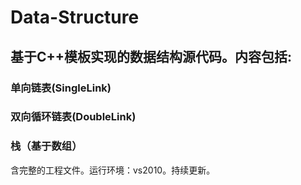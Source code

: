 # Data-Structure
## 基于C++模板实现的数据结构源代码。内容包括:

### 单向链表(SingleLink)

### 双向循环链表(DoubleLink)

### 栈（基于数组）


含完整的工程文件。运行环境：vs2010。持续更新。
